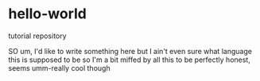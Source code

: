 # hello-world
tutorial repository

SO um, I'd like to write something here but I ain't even sure what language this is supposed to be so I'm a bit miffed
by all this to be perfectly honest, seems umm-really cool though
